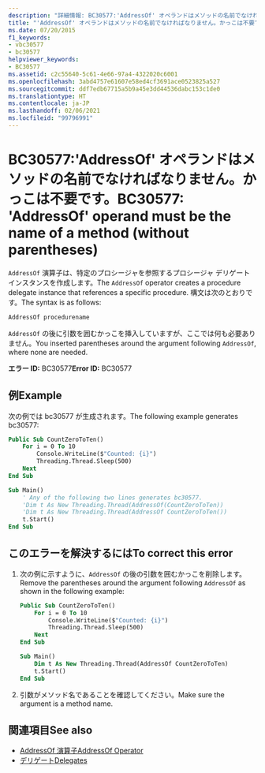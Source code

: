 ```yaml
---
description: "詳細情報: BC30577:'AddressOf' オペランドはメソッドの名前でなければなりません。かっこは不要です。"
title: "'AddressOf' オペランドはメソッドの名前でなければなりません。かっこは不要です。"
ms.date: 07/20/2015
f1_keywords:
- vbc30577
- bc30577
helpviewer_keywords:
- BC30577
ms.assetid: c2c55640-5c61-4e66-97a4-4322020c6001
ms.openlocfilehash: 3abd4757e61607e58ed4cf3691ace0523825a527
ms.sourcegitcommit: ddf7edb67715a5b9a45e3dd44536dabc153c1de0
ms.translationtype: HT
ms.contentlocale: ja-JP
ms.lasthandoff: 02/06/2021
ms.locfileid: "99796991"
---
```

# <a name="bc30577-addressof-operand-must-be-the-name-of-a-method-without-parentheses"></a><span data-ttu-id="a4b08-103">BC30577:'AddressOf' オペランドはメソッドの名前でなければなりません。かっこは不要です。</span><span class="sxs-lookup"><span data-stu-id="a4b08-103">BC30577: 'AddressOf' operand must be the name of a method (without parentheses)</span></span>

<span data-ttu-id="a4b08-104">`AddressOf` 演算子は、特定のプロシージャを参照するプロシージャ デリゲート インスタンスを作成します。</span><span class="sxs-lookup"><span data-stu-id="a4b08-104">The `AddressOf` operator creates a procedure delegate instance that references a specific procedure.</span></span> <span data-ttu-id="a4b08-105">構文は次のとおりです。</span><span class="sxs-lookup"><span data-stu-id="a4b08-105">The syntax is as follows:</span></span>

```vb
AddressOf procedurename
```

<span data-ttu-id="a4b08-106">`AddressOf` の後に引数を囲むかっこを挿入していますが、ここでは何も必要ありません。</span><span class="sxs-lookup"><span data-stu-id="a4b08-106">You inserted parentheses around the argument following `AddressOf`, where none are needed.</span></span>

<span data-ttu-id="a4b08-107">**エラー ID:** BC30577</span><span class="sxs-lookup"><span data-stu-id="a4b08-107">**Error ID:** BC30577</span></span>

## <a name="example"></a><span data-ttu-id="a4b08-108">例</span><span class="sxs-lookup"><span data-stu-id="a4b08-108">Example</span></span>

<span data-ttu-id="a4b08-109">次の例では bc30577 が生成されます。</span><span class="sxs-lookup"><span data-stu-id="a4b08-109">The following example generates bc30577:</span></span>

```vb
Public Sub CountZeroToTen()
    For i = 0 To 10
        Console.WriteLine($"Counted: {i}")
        Threading.Thread.Sleep(500)
    Next
End Sub

Sub Main()
    ' Any of the following two lines generates bc30577.
    'Dim t As New Threading.Thread(AddressOf(CountZeroToTen))
    'Dim t As New Threading.Thread(AddressOf CountZeroToTen())
    t.Start()
End Sub
```

## <a name="to-correct-this-error"></a><span data-ttu-id="a4b08-110">このエラーを解決するには</span><span class="sxs-lookup"><span data-stu-id="a4b08-110">To correct this error</span></span>

1. <span data-ttu-id="a4b08-111">次の例に示すように、`AddressOf` の後の引数を囲むかっこを削除します。</span><span class="sxs-lookup"><span data-stu-id="a4b08-111">Remove the parentheses around the argument following `AddressOf` as shown in the following example:</span></span>

    ```vb
    Public Sub CountZeroToTen()
        For i = 0 To 10
            Console.WriteLine($"Counted: {i}")
            Threading.Thread.Sleep(500)
        Next
    End Sub

    Sub Main()
        Dim t As New Threading.Thread(AddressOf CountZeroToTen)
        t.Start()
    End Sub
    ```

2. <span data-ttu-id="a4b08-112">引数がメソッド名であることを確認してください。</span><span class="sxs-lookup"><span data-stu-id="a4b08-112">Make sure the argument is a method name.</span></span>

## <a name="see-also"></a><span data-ttu-id="a4b08-113">関連項目</span><span class="sxs-lookup"><span data-stu-id="a4b08-113">See also</span></span>

- [<span data-ttu-id="a4b08-114">AddressOf 演算子</span><span class="sxs-lookup"><span data-stu-id="a4b08-114">AddressOf Operator</span></span>](../operators/addressof-operator.md)
- [<span data-ttu-id="a4b08-115">デリゲート</span><span class="sxs-lookup"><span data-stu-id="a4b08-115">Delegates</span></span>](../../programming-guide/language-features/delegates/index.md)
